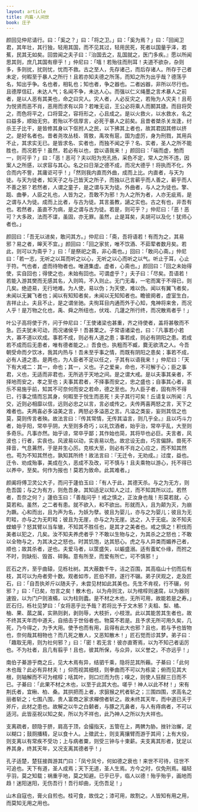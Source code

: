 ```yaml
---
layout: article
title: 内篇·人间世
book: 庄子
---
```


颜回见仲尼请行。曰：「奚之？」曰：「将之卫。」曰：「奚为焉？」曰：「回闻卫君，其年壮，其行独，轻用其国，而不见其过，轻用民死，死者以国量乎泽，若蕉，民其无如矣。回尝闻之夫子曰：『治国去之，乱国就之，医门多疾。』愿以所闻思其则，庶几其国有瘳乎！」仲尼曰：「嘻！若殆往而刑耳！夫道不欲杂，杂则多，多则扰，扰则忧，忧而不救。古之至人，先存诸己，而后存诸人。所存于己者未定，何暇至于暴人之所行！且若亦知夫德之所荡，而知之所为出乎哉？德荡乎名，知出乎争。名也者，相轧也；知也者，争之器也。二者凶器，非所以尽行也。且德厚信矼，未达人气；名闻不争，未达人心。而强以仁义绳墨之言术暴人之前者，是以人恶有其美也，命之曰灾人。灾人者，人必反灾之，若殆为人灾夫！且苟为悦贤而恶不肖，恶用而求有以异？若唯无诏，王公必将乘人而鬭其捷。而目将荧之，而色将平之，口将营之，容将形之，心且成之。是以火救火，以水救水，名之曰益多，顺始无穷。若殆以不信厚言，必死于暴人之前矣。且昔者桀杀关龙逢，纣杀王子比干，是皆修其身以下伛拊人之民，以下拂其上者也，故其君因其修以挤之。是好名者也。昔者尧攻丛枝、胥敖，禹攻有扈，国为虚厉，身为刑戮，其用兵不止，其求实无已。是皆求名、实者也，而独不闻之乎？名、实者，圣人之所不能胜也，而况若乎！虽然，若必有以也，尝以语我来！」颜回曰：「端而虚，勉而一，则可乎？」曰：「恶！恶可？夫以阳为充孔扬，采色不定，常人之所不违，因案人之所感，以求容与其心。名之曰日渐之德不成，而况大德乎！将执而不化，外合而内不訾，其庸讵可乎！」「然则我内直而外曲，成而上比。内直者，与天为徒。与天为徒者，知天子之与己皆天之所子，而独以己言蕲乎而人善之，蕲乎而人不善之邪？若然者，人谓之童子，是之谓与天为徒。外曲者，与人之为徒也。擎、跽、曲拳，人臣之礼也，人皆为之，吾敢不为邪！为人之所为者，人亦无疵焉，是之谓与人为徒。成而上比者，与古为徒。其言虽教，讁之实也。古之有也，非吾有也。若然者，虽直不为病，是之谓与古为徒。若是，则可乎？」仲尼曰：「恶！恶可？大多政，法而不谍，虽固，亦无罪。虽然，止是耳矣，夫胡可以及化！犹师心者也。」

颜回曰：「吾无以进矣，敢问其方。」仲尼曰：「斋，吾将语若！有而为之，其易邪？易之者，皞天不宜。」颜回曰：「回之家贫，唯不饮酒、不茹荤者数月矣。若此，则可以为斋乎？」曰：「是祭祀之斋，非心斋也。」回曰：「敢问心斋。」仲尼曰：「若一志，无听之以耳而听之以心，无听之以心而听之以气。听止于耳，心止于符。气也者，虚而待物者也。唯道集虚。虚者，心斋也。」颜回曰：「回之未始得使，实自回也；得使之也，未始有回也。可谓虚乎？」夫子曰：「尽矣。吾语若！若能入游其樊而无感其名，入则鸣，不入则止。无门无毒，一宅而寓于不得已，则几矣。绝迹易，无行地难。为人使，易以伪；为天使，难以伪。闻以有翼飞者矣，未闻以无翼飞者也；闻以有知知者矣，未闻以无知知者也。瞻彼阕者，虚室生白，吉祥止止。夫且不止，是之谓坐驰。夫徇耳目内通而外于心知，鬼神将来舍，而况人乎！是万物之化也，禹、舜之所纽也，伏戏、几蘧之所行终，而况散焉者乎！」

叶公子高将使于齐，问于仲尼曰：「王使诸梁也甚重，齐之待使者，盖将甚敬而不急。匹夫犹未可动，而况诸侯乎！吾甚栗之。子常语诸梁也，曰：『凡事若小若大，寡不道以欢成。事若不成，则必有人道之患；事若成，则必有阴阳之患。若成若不成而后无患者，唯有德者能之。』吾食也，执粗而不臧，爨无欲清之人。今吾朝受命而夕饮冰，我其内热与！吾未至乎事之情，而既有阴阳之患矣；事若不成，必有人道之患。是两也，为人臣者不足以任之，子其有以语我来！」仲尼曰：「天下有大戒二：其一，命也；其一，义也。子之爱亲，命也，不可解于心；臣之事君，义也，无适而非君也，无所逃于天地之间。是之谓大戒。是以夫事其亲者，不择地而安之，孝之至也；夫事其君者，不择事而安之，忠之盛也；自事其心者，哀乐不易施乎前，知其不可奈何而安之若命，德之至也。为人臣子者，固有所不得已，行事之情而忘其身，何暇至于悦生而恶死！夫子其行可矣！丘请复以所闻：凡交，近则必相靡以信，远则必忠之以言，言必或传之。夫传两喜两怒之言，天下之难者也。夫两喜必多溢美之言，两怒必多溢恶之言。凡溢之类妄，妄则其信之也莫，莫则传言者殃。故法言曰：『传其常情，无传其溢言，则几乎全。』且以巧斗力者，始乎阳，常卒乎阴，大至则多奇巧；以礼饮酒者，始乎治，常卒乎乱，大至则多奇乐。凡事亦然。始乎谅，常卒乎鄙；其作始也简，其将毕也必巨。夫言者，风波也；行者，实丧也。风波易以动，实丧易以危。故忿设无由，巧言偏辞。兽死不择音，气息茀然，于是并生心厉。克核大至，则必有不肖之心应之，而不知其然也。苟为不知其然也，孰知其所终！故法言曰：『无迁令，无劝成。』过度，益也。迁令、劝成殆事，美成在久，恶成不及改，可不慎与！且夫乘物以游心，托不得已以养中，至矣。何作为报也！莫若为致命。此其难者。」

颜阖将傅卫灵公大子，而问于蘧伯玉曰：「有人于此，其德天杀。与之为无方，则危吾国；与之为有方，则危吾身。其知适足以知人之过，而不知其所以过。若然者，吾奈之何？」蘧伯玉曰：「善哉问乎！戒之慎之，正汝身也哉！形莫若就，心莫若和。虽然，之二者有患。就不欲入，和不欲出。形就而入，且为颠为灭，为崩为蹶。心和而出，且为声为名，为妖为孽。彼且为婴儿，亦与之为婴儿；彼且为无町畦，亦与之为无町畦；彼且为无崖，亦与之为无崖。达之，入于无疵。汝不知夫螳蜋乎？怒其臂以当车辙，不知其不胜任也，是其才之美者也。戒之慎之！积伐而美者以犯之，几矣。汝不知夫养虎者乎？不敢以生物与之，为其杀之之怒也；不敢以全物与之，为其决之之怒也。时其饥饱，达其怒心。虎之与人异类而媚养己者，顺也；故其杀者，逆也。夫爱马者，以筐盛矢，以蜄盛溺。适有蚉虻仆缘，而拊之不时，则缺衔、毁首、碎胸。意有所至，而爱有所亡，可不慎邪！」

匠石之齐，至乎曲辕，见栎社树。其大蔽数千牛，洁之百围，其高临山十仞而后有枝，其可以为舟者旁十数。观者如市，匠伯不顾，遂行不辍。弟子厌观之，走及匠石，曰：「自吾执斧斤以随夫子，未尝见材如此其美也。先生不肯视，行不辍，何邪？」曰：「已矣，勿言之矣！散木也，以为舟则沈，以为棺椁则速腐，以为器则速毁，以为门户则液樠，以为柱则蠹。是不材之木也，无所可用，故能若是之寿。」匠石归，栎社见梦曰：「女将恶乎比予哉？若将比予于文木邪？夫柤、梨、橘、柚、果、蓏之属，实熟则剥，剥则辱，大枝折，小枝泄。此以其能苦其生者也，故不终其天年而中道夭，自掊击于世俗者也。物莫不若是。且予求无所可用久矣，几死，乃今得之，为予大用。使予也而有用，且得有此大也邪？且也，若与予也皆物也，奈何哉其相物也？而几死之散人，又恶知散木！」匠石觉而诊其梦。弟子曰：「趣取无用，则为社何邪？」曰：「密！若无言！彼亦直寄焉，以为不知己者诟厉也。不为社者，且几有翦乎！且也，彼其所保，与众异，以义誉之，不亦远乎！」

南伯子綦游乎商之丘，见大木焉有异，结驷千乘，隐将芘其所藾。子綦曰：「此何木也哉？此必有异材夫！」仰而视其细枝，则拳曲而不可以为栋梁；俯而见其大根，则轴解而不可为棺椁；咶其叶，则口烂而为伤；嗅之，则使人狂酲三日而不已。子綦曰：「此果不材之木也，以至于此其大也。嗟乎！神人以此不材！」宋有荆氏者，宜楸、柏、桑。其拱把而上者，求狙猴之杙者斩之；三围四围，求高名之丽者斩之；七围八围，贵人富商之家求樿傍者斩之。故未终其天年，而中道已夭于斧斤，此材之患也。故解之以牛之白颡者，与豚之亢鼻者，与人有痔病者，不可以适河。此皆巫祝以知之矣，所以为不祥也，此乃神人之所以为大祥也。

支离疏者，颐隐于脐，肩高于顶，会撮指天，五管在上，两髀为胁。挫针治繲，足以糊口；鼓厕播精，足以食十人。上徵武士，则支离攘臂而游于其间；上有大役，则支离以有常疾不受功；上与病者粟，则受三钟与十束薪。夫支离其形者，犹足以养其身，终其天年，又况支离其德者乎！」

孔子适楚，楚狂接舆游其门曰：「凤兮凤兮，何如德之衰也！来世不可待，往世不可追也。天下有道，圣人成焉；天下无道，圣人生焉。方今之时，仅免刑焉。福轻乎羽，莫之知载；祸重乎地，莫之知避。已乎已乎，临人以德！殆乎殆乎，画地而趋！迷阳迷阳，无伤吾行！吾行却曲，无伤吾足！」

山木自寇也，膏火自煎也。桂可食，故伐之；漆可用，故割之。人皆知有用之用，而莫知无用之用也。

